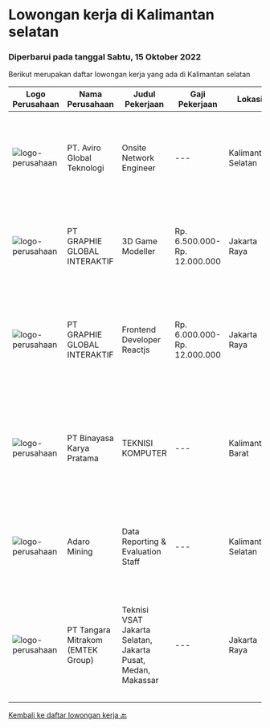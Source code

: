 
  # Lowongan kerja di Kalimantan selatan

  ### Diperbarui pada tanggal Sabtu, 15 Oktober 2022

  Berikut merupakan daftar lowongan kerja yang ada di Kalimantan selatan

  |Logo Perusahaan | Nama Perusahaan | Judul Pekerjaan | Gaji Pekerjaan | Lokasi | Deskripsi | Tanggal diunggah | Pranala |
  | -------------- | --------------- | --------------- | --------- | --------- | -------------- | ------- | ----------- |
  |![logo-perusahaan](https://image-service-cdn.seek.com.au/bb0f28ab31a28aa1654ba6b2cb510512adb28cb5/ee4dce1061f3f616224767ad58cb2fc751b8d2dc)|PT. Aviro Global Teknologi|Onsite Network Engineer|---|Kalimantan Selatan|Job Description: Perform to install, Configure &amp; Support Maintenance/Project within site Installation, Integration and Migration for project...|Selasa, 11 Oktober 2022|https://www.jobstreet.co.id/id/job/onsite-network-engineer-4062573?token=0~7350ee4e-4646-4f5f-99b7-6c1e35033505&sectionRank=1&jobId=jobstreet-id-job-4062573|
|![logo-perusahaan](https://image-service-cdn.seek.com.au/f9a751ea24d68e4658d0eb7882e2db58a9b95cb0/ee4dce1061f3f616224767ad58cb2fc751b8d2dc)|PT GRAPHIE GLOBAL INTERAKTIF|3D Game Modeller|Rp. 6.500.000-Rp. 12.000.000|Jakarta Raya|Job Responsibilities: Creating 3D Model character for game Smoothing a 3D file Editing 3D File UV Unwrap texturing Humanoid Rigging Required Software...|Jumat, 07 Oktober 2022|https://www.jobstreet.co.id/id/job/3d-game-modeller-4059577?token=0~7350ee4e-4646-4f5f-99b7-6c1e35033505&sectionRank=2&jobId=jobstreet-id-job-4059577|
|![logo-perusahaan](https://image-service-cdn.seek.com.au/f9a751ea24d68e4658d0eb7882e2db58a9b95cb0/ee4dce1061f3f616224767ad58cb2fc751b8d2dc)|PT GRAPHIE GLOBAL INTERAKTIF|Frontend Developer Reactjs|Rp. 6.000.000-Rp. 12.000.000|Jakarta Raya|Kualifikasi : Berpengalaman bahasa program Reactjs Frontend Developer Menyukai pekerjaan graphic, UI/UX dan web design  Bersemangat belajar untuk...|Jumat, 07 Oktober 2022|https://www.jobstreet.co.id/id/job/frontend-developer-reactjs-4059978?token=0~7350ee4e-4646-4f5f-99b7-6c1e35033505&sectionRank=3&jobId=jobstreet-id-job-4059978|
|![logo-perusahaan](https://image-service-cdn.seek.com.au/7683c13df98531e06c6746a4aaa4a41636e7bb3a/ee4dce1061f3f616224767ad58cb2fc751b8d2dc)|PT Binayasa Karya Pratama|TEKNISI KOMPUTER|---|Kalimantan Barat|Tanggung Jawab Pekerjaan: Melakukan pemantauan terhadap perangkat serta maintenance yang bersifat preventif seperti update patch Operating System dan...|Kamis, 22 September 2022|https://www.jobstreet.co.id/id/job/teknisi-komputer-4042027?token=0~7350ee4e-4646-4f5f-99b7-6c1e35033505&sectionRank=4&jobId=jobstreet-id-job-4042027|
|![logo-perusahaan](https://image-service-cdn.seek.com.au/9df6b5cb2fe487a9feef54e5d6b60ed590c67471/ee4dce1061f3f616224767ad58cb2fc751b8d2dc)|Adaro Mining|Data Reporting & Evaluation Staff|---|Kalimantan Selatan|To ensure that all operational activities of the company meet and comply with applicable laws and regulations. To ensure that all reporting data that...|Jumat, 23 September 2022|https://www.jobstreet.co.id/id/job/data-reporting-evaluation-staff-4042702?token=0~7350ee4e-4646-4f5f-99b7-6c1e35033505&sectionRank=5&jobId=jobstreet-id-job-4042702|
|![logo-perusahaan](https://image-service-cdn.seek.com.au/0e89b608a432cb4a04315be929c1ffdeab22cf9f/ee4dce1061f3f616224767ad58cb2fc751b8d2dc)|PT Tangara Mitrakom (EMTEK Group)|Teknisi VSAT Jakarta Selatan, Jakarta Pusat, Medan, Makassar|---|Jakarta Raya|LOWONGAN INI UNTUK TEKNISI VSAT AREA: TEKNISI VSAT JAKARTA PUSAT TEKNISI VSAT JAKARTA SELATAN TEKNISI VSAT MAKASSAR TEKNISI VSAT MEDAN Deskripsi...|Selasa, 20 September 2022|https://www.jobstreet.co.id/id/job/teknisi-vsat-jakarta-selatan-jakarta-pusat-medan-makassar-4038531?token=0~7350ee4e-4646-4f5f-99b7-6c1e35033505&sectionRank=6&jobId=jobstreet-id-job-4038531|


  [Kembali ke daftar lowongan kerja 🔙](../README.md#daftar-lowongan-kerja)
  